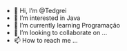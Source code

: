 - 👋 Hi, I’m @Tedgrei
- 👀 I’m interested in  Java
- 🌱 I’m currently learning  Programação
- 💞️ I’m looking to collaborate on ...
- 📫 How to reach me ...

<!---
Tedgrei/Tedgrei is a ✨ special ✨ repository because its `README.md` (this file) appears on your GitHub profile.
You can click the Preview link to take a look at your changes.
--->
